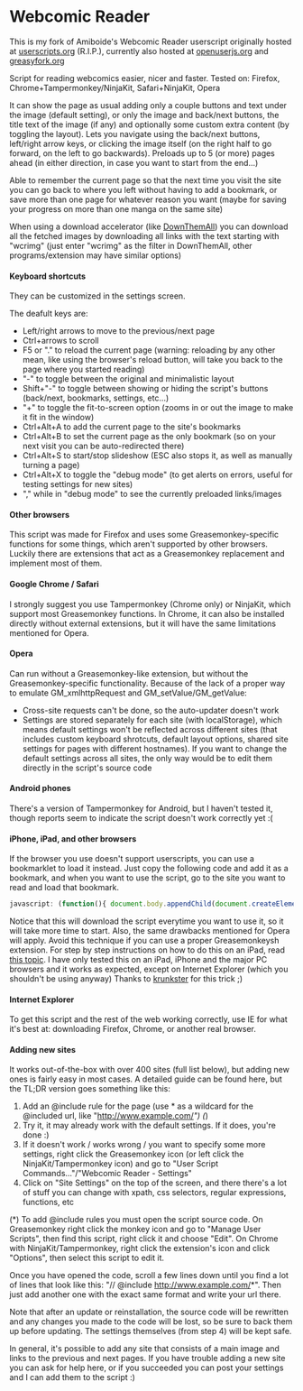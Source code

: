 # Webcomic Reader

This is my fork of Amiboide's Webcomic Reader userscript originally hosted at [userscripts.org](http://userscripts-mirror.org/scripts/show/59842) (R.I.P.), currently also hosted at [openuserjs.org](https://openuserjs.org/scripts/anka-213/Webcomic_Reader) and [greasyfork.org](https://greasyfork.org/scripts/3008-webcomic-reader)

Script for reading webcomics easier, nicer and faster. Tested on: Firefox, Chrome+Tampermonkey/NinjaKit, Safari+NinjaKit, Opera

It can show the page as usual adding only a couple buttons and text under the image (default setting), or only the image and back/next buttons, the title text of the image (if any) and optionally some custom extra content (by toggling the layout).
Lets you navigate using the back/next buttons, left/right arrow keys, or clicking the image itself (on the right half to go forward, on the left to go backwards).
Preloads up to 5 (or more) pages ahead (in either direction, in case you want to start from the end...)

Able to remember the current page so that the next time you visit the site you can go back to where you left without having to add a bookmark, or save more than one page for whatever reason you want (maybe for saving your progress on more than one manga on the same site)

When using a download accelerator (like [DownThemAll](https://addons.mozilla.org/en-US/firefox/addon/downthemall/)) you can download all the fetched images by downloading all links with the text starting with "wcrimg" (just enter "wcrimg" as the filter in DownThemAll, other programs/extension may have similar options)

#### Keyboard shortcuts

They can be customized in the settings screen.

The deafult keys are:

* Left/right arrows to move to the previous/next page
* Ctrl+arrows to scroll
* F5 or "." to reload the current page (warning: reloading by any other mean, like using the browser's reload button, will take you back to the page where you started reading)
* "-" to toggle between the original and minimalistic layout
* Shift+"-" to toggle between showing or hiding the script's buttons (back/next, bookmarks, settings, etc...)
* "+" to toggle the fit-to-screen option (zooms in or out the image to make it fit in the window)
* Ctrl+Alt+A to add the current page to the site's bookmarks
* Ctrl+Alt+B to set the current page as the only bookmark (so on your next visit you can be auto-redirected there)
* Ctrl+Alt+S to start/stop slideshow (ESC also stops it, as well as manually turning a page)
* Ctrl+Alt+X to toggle the "debug mode" (to get alerts on errors, useful for testing settings for new sites)
* "," while in "debug mode" to see the currently preloaded links/images

#### Other browsers

This script was made for Firefox and uses some Greasemonkey-specific functions for some things, which aren't supported by other browsers. Luckily there are extensions that act as a Greasemonkey replacement and implement most of them.
#### Google Chrome / Safari

I strongly suggest you use Tampermonkey (Chrome only) or NinjaKit, which support most Greasemonkey functions.
In Chrome, it can also be installed directly without external extensions, but it will have the same limitations mentioned for Opera.

#### Opera

Can run without a Greasemonkey-like extension, but without the Greasemonkey-specific functionality. Because of the lack of a proper way to emulate GM_xmlhttpRequest and GM_setValue/GM_getValue:

* Cross-site requests can't be done, so the auto-updater doesn't work
* Settings are stored separately for each site (with localStorage), which means default settings won't be reflected across different sites (that includes custom keyboard shrotcuts, default layout options, shared site settings for pages with different hostnames). If you want to change the default settings across all sites, the only way would be to edit them directly in the script's source code

#### Android phones

There's a version of Tampermonkey for Android, but I haven't tested it, though reports seem to indicate the script doesn't work correctly yet :(

#### iPhone, iPad, and other browsers

If the browser you use doesn't support userscripts, you can use a bookmarklet to load it instead. Just copy the following code and add it as a bookmark, and when you want to use the script, go to the site you want to read and load that bookmark.
```javascript
javascript: (function(){ document.body.appendChild(document.createElement("script")).src = "http://dl.dropbox.com/u/976471/webcomic_reader.user.js"; })();
```
Notice that this will download the script everytime you want to use it, so it will take more time to start. Also, the same drawbacks mentioned for Opera will apply. Avoid this technique if you can use a proper Greasemonkeysh extension.
For step by step instructions on how to do this on an iPad, read [this topic](http://userscripts.org/topics/70361). I have only tested this on an iPad, iPhone and the major PC browsers and it works as expected, except on Internet Explorer (which you shouldn't be using anyway)
Thanks to [krunkster](http://userscripts.org/users/308335) for this trick ;)

#### Internet Explorer

To get this script and the rest of the web working correctly, use IE for what it's best at: downloading Firefox, Chrome, or another real browser.

#### Adding new sites

It works out-of-the-box with over 400 sites (full list below), but adding new ones is fairly easy in most cases.
A detailed guide can be found here, but the TL;DR version goes something like this:

1. Add an @include rule for the page (use * as a wildcard for the @included url, like "http://www.example.com/*") (*)
2. Try it, it may already work with the default settings. If it does, you're done :)
3.  If it doesn't work / works wrong / you want to specify some more settings, right click the Greasemonkey icon (or left click the NinjaKit/Tampermonkey icon) and go to "User Script Commands..."/"Webcomic Reader - Settings"
4. Click on "Site Settings" on the top of the screen, and there there's a lot of stuff you can change with xpath, css selectors, regular expressions, functions, etc

(\*) To add @include rules you must open the script source code. On Greasemonkey right click the monkey icon and go to "Manage User Scripts", then find this script, right click it and choose "Edit". On Chrome with NinjaKit/Tampermonkey, right click the extension's icon and click "Options", then select this script to edit it.

Once you have opened the code, scroll a few lines down until you find a lot of lines that look like this: "// @include http://www.example.com/*". Then just add another one with the exact same format and write your url there.

Note that after an update or reinstallation, the source code will be rewritten and any changes you made to the code will be lost, so be sure to back them up before updating. The settings themselves (from step 4) will be kept safe.

In general, it's possible to add any site that consists of a main image and links to the previous and next pages. If you have trouble adding a new site you can ask for help here, or if you succeeded you can post your settings and I can add them to the script :)

